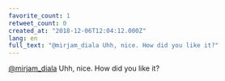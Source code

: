 ```yaml
---
favorite_count: 1
retweet_count: 0
created_at: "2018-12-06T12:04:12.000Z"
lang: en
full_text: "@mirjam_diala Uhh, nice. How did you like it?"
---
```


[@mirjam_diala](https://twitter.com/mirjam_diala) Uhh, nice. How did you like
it?
